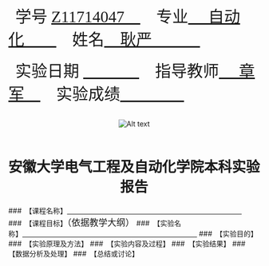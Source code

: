 <br>&emsp;<font size=6 face="宋体">学号 <u>Z11714047&emsp;</u>&emsp;专业<u> &emsp;自动化&emsp;&emsp;</u>&emsp;姓名<u>&emsp;耿严&emsp;&emsp;&emsp;</u></font></br>
<br>&emsp;<font size=6 face="宋体">实验日期 <u>&emsp;&emsp;&ensp;&emsp;</u>&emsp;指导教师<u> &emsp;章军&emsp;</u>&emsp;实验成绩<u>&emsp;&emsp;&emsp;&emsp;</u></font></br>
<br><center>![Alt text](https://raw.githubusercontent.com/gYANnnnn/AHU/master/picture/1.png)</center></br>
# <center><font  face="华文新魏">安徽大学电气工程及自动化学院本科实验报告</font></center>
###&ensp;<font face="Microsoft JhengHei">【课程名称】<u>&emsp;&emsp;&emsp;&emsp;&emsp;&emsp;&emsp;&emsp;&emsp;&emsp;&emsp;&emsp;&emsp;&emsp;&emsp;&emsp;&emsp;&emsp;&emsp;&emsp;&emsp;&emsp;&emsp;&emsp;&emsp;</u></font>
###&ensp;<font face="Microsoft JhengHei">【课程目标】</font><font face="宋体" size=4>（依据教学大纲）</font>
###&ensp;<font face="Microsoft JhengHei">【实验名称】<u>&emsp;&emsp;&emsp;&emsp;&emsp;&emsp;&emsp;&emsp;&emsp;&emsp;&emsp;&emsp;&emsp;&emsp;&emsp;&emsp;&emsp;&emsp;&emsp;&emsp;&emsp;&emsp;&emsp;&emsp;&emsp;</u></font>
###&ensp;<font face="Microsoft JhengHei">【实验目的】</font>
###&ensp;<font face="Microsoft JhengHei">【实验原理及方法】</font>
###&ensp;<font face="Microsoft JhengHei">【实验内容及过程】</font>
###&ensp;<font face="Microsoft JhengHei">【实验结果】</font>
###&ensp;<font face="Microsoft JhengHei">【数据分析及处理】</font>
###&ensp;<font face="Microsoft JhengHei">【总结或讨论】</font>